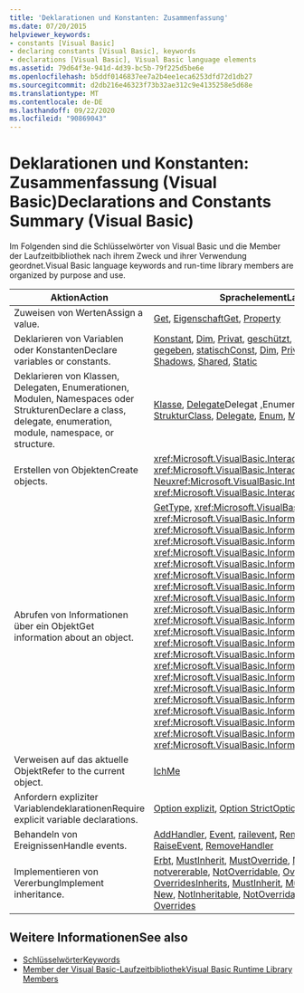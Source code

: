 ```yaml
---
title: 'Deklarationen und Konstanten: Zusammenfassung'
ms.date: 07/20/2015
helpviewer_keywords:
- constants [Visual Basic]
- declaring constants [Visual Basic], keywords
- declarations [Visual Basic], Visual Basic language elements
ms.assetid: 79d64f3e-941d-4d39-bc5b-79f225d5be6e
ms.openlocfilehash: b5ddf0146837ee7a2b4ee1eca6253dfd72d1db27
ms.sourcegitcommit: d2db216e46323f73b32ae312c9e4135258e5d68e
ms.translationtype: MT
ms.contentlocale: de-DE
ms.lasthandoff: 09/22/2020
ms.locfileid: "90869043"
---
```

# <a name="declarations-and-constants-summary-visual-basic"></a><span data-ttu-id="4ace8-102">Deklarationen und Konstanten: Zusammenfassung (Visual Basic)</span><span class="sxs-lookup"><span data-stu-id="4ace8-102">Declarations and Constants Summary (Visual Basic)</span></span>

<span data-ttu-id="4ace8-103">Im Folgenden sind die Schlüsselwörter von Visual Basic und die Member der Laufzeitbibliothek nach ihrem Zweck und ihrer Verwendung geordnet.</span><span class="sxs-lookup"><span data-stu-id="4ace8-103">Visual Basic language keywords and run-time library members are organized by purpose and use.</span></span>  
  
|<span data-ttu-id="4ace8-104">Aktion</span><span class="sxs-lookup"><span data-stu-id="4ace8-104">Action</span></span>|<span data-ttu-id="4ace8-105">Sprachelement</span><span class="sxs-lookup"><span data-stu-id="4ace8-105">Language element</span></span>|  
|------------|----------------------|  
|<span data-ttu-id="4ace8-106">Zuweisen von Werten</span><span class="sxs-lookup"><span data-stu-id="4ace8-106">Assign a value.</span></span>|<span data-ttu-id="4ace8-107">[Get](../statements/get-statement.md), [Eigenschaft](../statements/property-statement.md)</span><span class="sxs-lookup"><span data-stu-id="4ace8-107">[Get](../statements/get-statement.md), [Property](../statements/property-statement.md)</span></span>|  
|<span data-ttu-id="4ace8-108">Deklarieren von Variablen oder Konstanten</span><span class="sxs-lookup"><span data-stu-id="4ace8-108">Declare variables or constants.</span></span>|<span data-ttu-id="4ace8-109">[Konstant](../statements/const-statement.md), [Dim](../statements/dim-statement.md), [Privat](../modifiers/private.md), [geschützt](../modifiers/protected.md), [öffentlich](../modifiers/public.md), [Schatten](../modifiers/shadows.md), frei [gegeben](../modifiers/shared.md), [statisch](../modifiers/static.md)</span><span class="sxs-lookup"><span data-stu-id="4ace8-109">[Const](../statements/const-statement.md), [Dim](../statements/dim-statement.md), [Private](../modifiers/private.md), [Protected](../modifiers/protected.md), [Public](../modifiers/public.md), [Shadows](../modifiers/shadows.md), [Shared](../modifiers/shared.md), [Static](../modifiers/static.md)</span></span>|  
|<span data-ttu-id="4ace8-110">Deklarieren von Klassen, Delegaten, Enumerationen, Modulen, Namespaces oder Strukturen</span><span class="sxs-lookup"><span data-stu-id="4ace8-110">Declare a class, delegate, enumeration, module, namespace, or structure.</span></span>|<span data-ttu-id="4ace8-111">[Klasse](../statements/class-statement.md), [Delegate](../statements/delegate-statement.md)Delegat [,](../statements/enum-statement.md)Enumeration, [Module](../statements/module-statement.md), [Namespace](../statements/namespace-statement.md), [Struktur](../statements/structure-statement.md)</span><span class="sxs-lookup"><span data-stu-id="4ace8-111">[Class](../statements/class-statement.md), [Delegate](../statements/delegate-statement.md), [Enum](../statements/enum-statement.md), [Module](../statements/module-statement.md), [Namespace](../statements/namespace-statement.md), [Structure](../statements/structure-statement.md)</span></span>|  
|<span data-ttu-id="4ace8-112">Erstellen von Objekten</span><span class="sxs-lookup"><span data-stu-id="4ace8-112">Create objects.</span></span>|<span data-ttu-id="4ace8-113"><xref:Microsoft.VisualBasic.Interaction.CreateObject%2A>, <xref:Microsoft.VisualBasic.Interaction.GetObject%2A> , [Neu](../operators/new-operator.md)</span><span class="sxs-lookup"><span data-stu-id="4ace8-113"><xref:Microsoft.VisualBasic.Interaction.CreateObject%2A>, <xref:Microsoft.VisualBasic.Interaction.GetObject%2A>, [New](../operators/new-operator.md)</span></span>|  
|<span data-ttu-id="4ace8-114">Abrufen von Informationen über ein Objekt</span><span class="sxs-lookup"><span data-stu-id="4ace8-114">Get information about an object.</span></span>|<span data-ttu-id="4ace8-115">[GetType](../operators/gettype-operator.md), <xref:Microsoft.VisualBasic.Information.IsArray%2A> , <xref:Microsoft.VisualBasic.Information.IsDate%2A> ,,, <xref:Microsoft.VisualBasic.Information.IsDBNull%2A> <xref:Microsoft.VisualBasic.Information.IsError%2A> <xref:Microsoft.VisualBasic.Information.IsNothing%2A> , <xref:Microsoft.VisualBasic.Information.IsNumeric%2A> , <xref:Microsoft.VisualBasic.Information.IsReference%2A> , <xref:Microsoft.VisualBasic.Information.SystemTypeName%2A> , <xref:Microsoft.VisualBasic.Information.TypeName%2A> , <xref:Microsoft.VisualBasic.Information.VarType%2A> , <xref:Microsoft.VisualBasic.Information.VbTypeName%2A></span><span class="sxs-lookup"><span data-stu-id="4ace8-115">[GetType](../operators/gettype-operator.md), <xref:Microsoft.VisualBasic.Information.IsArray%2A>, <xref:Microsoft.VisualBasic.Information.IsDate%2A>, <xref:Microsoft.VisualBasic.Information.IsDBNull%2A>, <xref:Microsoft.VisualBasic.Information.IsError%2A>, <xref:Microsoft.VisualBasic.Information.IsNothing%2A>, <xref:Microsoft.VisualBasic.Information.IsNumeric%2A>, <xref:Microsoft.VisualBasic.Information.IsReference%2A>, <xref:Microsoft.VisualBasic.Information.SystemTypeName%2A>, <xref:Microsoft.VisualBasic.Information.TypeName%2A>, <xref:Microsoft.VisualBasic.Information.VarType%2A>, <xref:Microsoft.VisualBasic.Information.VbTypeName%2A></span></span>|  
|<span data-ttu-id="4ace8-116">Verweisen auf das aktuelle Objekt</span><span class="sxs-lookup"><span data-stu-id="4ace8-116">Refer to the current object.</span></span>|[<span data-ttu-id="4ace8-117">Ich</span><span class="sxs-lookup"><span data-stu-id="4ace8-117">Me</span></span>](../../programming-guide/program-structure/me-my-mybase-and-myclass.md)|  
|<span data-ttu-id="4ace8-118">Anfordern expliziter Variablendeklarationen</span><span class="sxs-lookup"><span data-stu-id="4ace8-118">Require explicit variable declarations.</span></span>|<span data-ttu-id="4ace8-119">[Option explizit](../statements/option-explicit-statement.md), [Option Strict](../statements/option-strict-statement.md)</span><span class="sxs-lookup"><span data-stu-id="4ace8-119">[Option Explicit](../statements/option-explicit-statement.md), [Option Strict](../statements/option-strict-statement.md)</span></span>|  
|<span data-ttu-id="4ace8-120">Behandeln von Ereignissen</span><span class="sxs-lookup"><span data-stu-id="4ace8-120">Handle events.</span></span>|<span data-ttu-id="4ace8-121">[AddHandler](../statements/addhandler-statement.md), [Event](../statements/event-statement.md), [railevent](../statements/raiseevent-statement.md), [RemoveHandler](../statements/removehandler-statement.md)</span><span class="sxs-lookup"><span data-stu-id="4ace8-121">[AddHandler](../statements/addhandler-statement.md), [Event](../statements/event-statement.md), [RaiseEvent](../statements/raiseevent-statement.md), [RemoveHandler](../statements/removehandler-statement.md)</span></span>|  
|<span data-ttu-id="4ace8-122">Implementieren von Vererbung</span><span class="sxs-lookup"><span data-stu-id="4ace8-122">Implement inheritance.</span></span>|<span data-ttu-id="4ace8-123">[Erbt](../statements/inherits-statement.md), [MustInherit](../modifiers/mustinherit.md), [MustOverride](../modifiers/mustoverride.md), [MyBase](../../programming-guide/language-features/objects-and-classes/inheritance-basics.md), [MyClass](../../programming-guide/language-features/objects-and-classes/inheritance-basics.md), [New](../operators/new-operator.md), [notvererable](../modifiers/notinheritable.md), [NotOverridable](../modifiers/notoverridable.md), [Overloads](../modifiers/overloads.md), [Overridable](../modifiers/overridable.md), [Overrides](../modifiers/overrides.md)</span><span class="sxs-lookup"><span data-stu-id="4ace8-123">[Inherits](../statements/inherits-statement.md), [MustInherit](../modifiers/mustinherit.md), [MustOverride](../modifiers/mustoverride.md), [MyBase](../../programming-guide/language-features/objects-and-classes/inheritance-basics.md), [MyClass](../../programming-guide/language-features/objects-and-classes/inheritance-basics.md), [New](../operators/new-operator.md), [NotInheritable](../modifiers/notinheritable.md), [NotOverridable](../modifiers/notoverridable.md), [Overloads](../modifiers/overloads.md), [Overridable](../modifiers/overridable.md), [Overrides](../modifiers/overrides.md)</span></span>|  
  
## <a name="see-also"></a><span data-ttu-id="4ace8-124">Weitere Informationen</span><span class="sxs-lookup"><span data-stu-id="4ace8-124">See also</span></span>

- [<span data-ttu-id="4ace8-125">Schlüsselwörter</span><span class="sxs-lookup"><span data-stu-id="4ace8-125">Keywords</span></span>](index.md)
- [<span data-ttu-id="4ace8-126">Member der Visual Basic-Laufzeitbibliothek</span><span class="sxs-lookup"><span data-stu-id="4ace8-126">Visual Basic Runtime Library Members</span></span>](../runtime-library-members.md)
